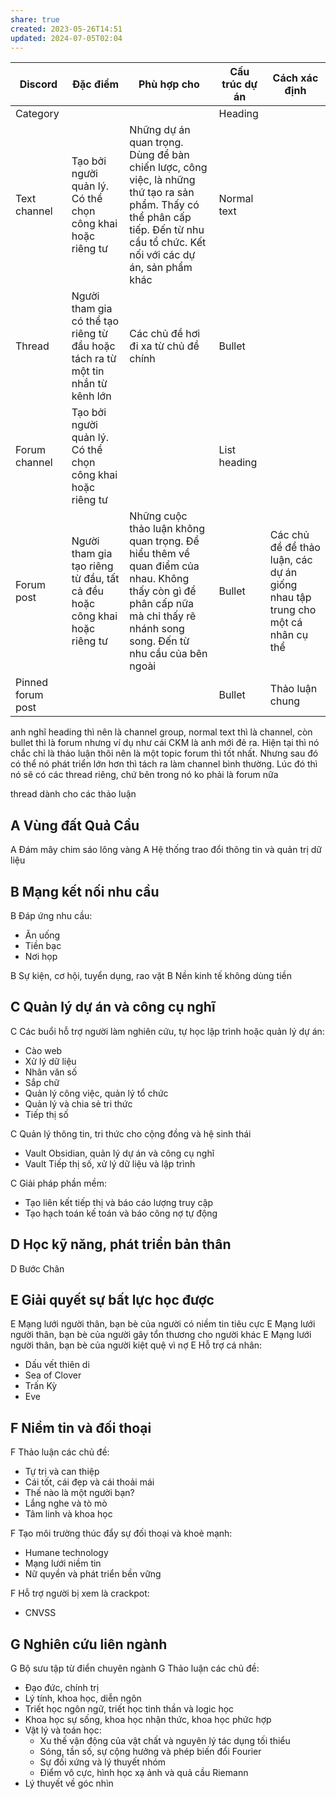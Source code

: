 ```yaml
---
share: true
created: 2023-05-26T14:51
updated: 2024-07-05T02:04
---
```


| Discord           | Đặc điểm                                                                        | Phù hợp cho                                                                                                                                                                      | Cấu trúc dự án | Cách xác định                                                                  |
| ----------------- | ------------------------------------------------------------------------------- | -------------------------------------------------------------------------------------------------------------------------------------------------------------------------------- | -------------- | ------------------------------------------------------------------------------ |
| Category          |                                                                                 |                                                                                                                                                                                  | Heading        |                                                                                |
| Text channel      | Tạo bởi người quản lý. Có thể chọn công khai hoặc riêng tư                      | Những dự án quan trọng. Dùng để bàn chiến lược, công việc, là những thứ tạo ra sản phẩm. Thấy có thể phân cấp tiếp. Đến từ nhu cầu tổ chức. Kết nối với các dự án, sản phẩm khác | Normal text    |                                                                                |
| Thread            | Người tham gia có thể tạo riêng từ đầu hoặc tách ra từ một tin nhắn từ kênh lớn | Các chủ đề hơi đi xa từ chủ đề chính                                                                                                                                             | Bullet         |                                                                                |
| Forum channel     | Tạo bởi người quản lý. Có thể chọn công khai hoặc riêng tư                      |                                                                                                                                                                                  | List heading   |                                                                                |
| Forum post        | Người tham gia tạo riêng từ đầu, tất cả đều hoặc công khai hoặc riêng tư        | Những cuộc thảo luận không quan trọng. Để hiểu thêm về quan điểm của nhau. Không thấy còn gì để phân cấp nữa mà chỉ thấy rẽ nhánh song song. Đến từ nhu cầu của bên ngoài        | Bullet         | Các chủ đề để thảo luận, các dự án giống nhau tập trung cho một cá nhân cụ thể |
| Pinned forum post |                                                                                 |                                                                                                                                                                                  | Bullet         | Thảo luận chung                                                                |

anh nghĩ heading thì nên là channel group, normal text thì là channel, còn bullet thì là forum
nhưng ví dụ như cái ⁠CKM là anh mới đẻ ra. Hiện tại thì nó chắc chỉ là thảo luận thôi nên là một topic forum thì tốt nhất. Nhưng sau đó có thể nó phát triển lớn hơn thì tách ra làm channel bình thường. Lúc đó thì nó sẽ có các thread riêng, chứ bên trong nó ko phải là forum nữa

thread dành cho các thảo luận




## A Vùng đất Quả Cầu
A Đám mây chim sáo lông vàng
A Hệ thống trao đổi thông tin và quản trị dữ liệu

## B Mạng kết nối nhu cầu
B Đáp ứng nhu cầu:
- Ăn uống
- Tiền bạc
- Nơi họp

B Sự kiện, cơ hội, tuyển dụng, rao vặt
B Nền kinh tế không dùng tiền

## C Quản lý dự án và công cụ nghĩ
C Các buổi hỗ trợ người làm nghiên cứu, tự học lập trình hoặc quản lý dự án:
- Cào web
- Xử lý dữ liệu
- Nhân văn số
- Sắp chữ
- Quản lý công việc, quản lý tổ chức
- Quản lý và chia sẻ tri thức
- Tiếp thị số

C Quản lý thông tin, tri thức cho cộng đồng và hệ sinh thái
- Vault Obsidian, quản lý dự án và công cụ nghĩ
- Vault Tiếp thị số, xử lý dữ liệu và lập trình

C Giải pháp phần mềm:
- Tạo liên kết tiếp thị và báo cáo lượng truy cập
- Tạo hạch toán kế toán và báo công nợ tự động

## D Học kỹ năng, phát triển bản thân
D Bước Chân

## E Giải quyết sự bất lực học được
E Mạng lưới người thân, bạn bè của người có niềm tin tiêu cực
E Mạng lưới người thân, bạn bè của người gây tổn thương cho người khác
E Mạng lưới người thân, bạn bè của người kiệt quệ vì nợ
E Hỗ trợ cá nhân:
- Dấu vết thiên di
- Sea of Clover
- Trấn Kỳ
- Eve

## F Niềm tin và đối thoại
F Thảo luận các chủ đề:
- Tự trị và can thiệp
- Cái tốt, cái đẹp và cái thoải mái
- Thế nào là một người bạn?
- Lắng nghe và tò mò
- Tâm linh và khoa học

F Tạo môi trường thúc đẩy sự đối thoại và khoẻ mạnh:
- Humane technology
- Mạng lưới niềm tin
- Nữ quyền và phát triển bền vững

F Hỗ trợ người bị xem là crackpot:
- CNVSS

## G Nghiên cứu liên ngành
G Bộ sưu tập từ điển chuyên ngành
G Thảo luận các chủ đề:
- Đạo đức, chính trị
- Lý tính, khoa học, diễn ngôn
- Triết học ngôn ngữ, triết học tinh thần và logic học
- Khoa học sự sống, khoa học nhận thức, khoa học phức hợp
- Vật lý và toán học:
	- Xu thế vận động của vật chất và nguyên lý tác dụng tối thiểu
	- Sóng, tần số, sự cộng hưởng và phép biến đổi Fourier
	- Sự đối xứng và lý thuyết nhóm
	- Điểm vô cực, hình học xạ ảnh và quả cầu Riemann
- Lý thuyết về góc nhìn
